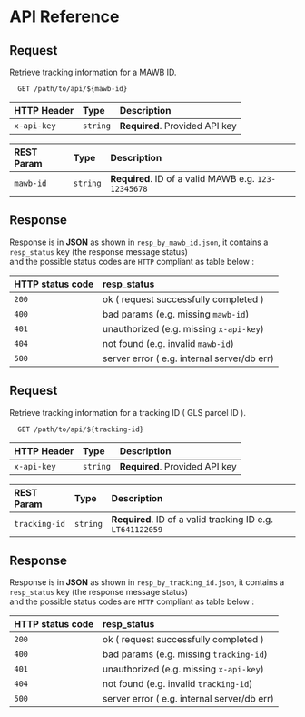# API Reference


## Request 
Retrieve tracking information for a MAWB ID.

```http
  GET /path/to/api/${mawb-id}
```

| HTTP Header | Type     | Description                |
| :-------- | :------- | :------------------------- |
| `x-api-key` | `string` | **Required**. Provided API key |

| REST Param | Type     | Description                       |
| :-------- | :------- | :-------------------------------- |
| `mawb-id`      | `string` | **Required**. ID of a valid MAWB e.g. `123-12345678`|


## Response

Response is in **JSON** as shown in  `resp_by_mawb_id.json`,
it contains a `resp_status` key (the response message status)  
and the possible status codes are `HTTP` compliant as table below :  


| HTTP status code | resp_status                |
| :-------- | :------------------------- |
| `200` | ok ( request successfully completed ) |
| `400` | bad params (e.g. missing `mawb-id`) |
| `401` | unauthorized (e.g. missing `x-api-key`) |
| `404` | not found (e.g. invalid `mawb-id`) |
| `500` | server error ( e.g. internal server/db err) |


    

## Request 
Retrieve tracking information for a tracking ID ( GLS parcel ID ).

```http
  GET /path/to/api/${tracking-id}
```

| HTTP Header | Type     | Description                |
| :-------- | :------- | :------------------------- |
| `x-api-key` | `string` | **Required**. Provided API key |

| REST Param | Type     | Description                       |
| :-------- | :------- | :-------------------------------- |
| `tracking-id`      | `string` | **Required**. ID of a valid tracking ID e.g. `LT641122059`|



## Response

Response is in **JSON** as shown in  `resp_by_tracking_id.json`,
it contains a `resp_status` key (the response message status)  
and the possible status codes are `HTTP` compliant as table below :  

| HTTP status code | resp_status                |
| :-------- | :------------------------- |
| `200` | ok ( request successfully completed ) |
| `400` | bad params (e.g. missing `tracking-id`) |
| `401` | unauthorized (e.g. missing `x-api-key`) |
| `404` | not found (e.g. invalid `tracking-id`) |
| `500` | server error ( e.g. internal server/db err) |

